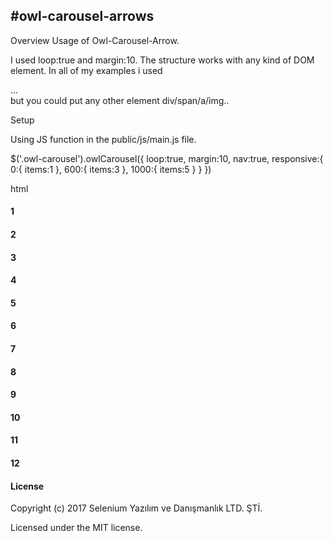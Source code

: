 #owl-carousel-arrows
-------

[1]: <https://github.com/miscel/owl-carousel-arrows>

Overview
Usage of Owl-Carousel-Arrow. 

I used loop:true and margin:10. The structure works with any kind of DOM element. 
In all of my examples i used <div class="item">...</div> but you could put any other element div/span/a/img..


Setup

Using JS function in the public/js/main.js file.

$('.owl-carousel').owlCarousel({
    loop:true,
    margin:10,
    nav:true,
    responsive:{
        0:{
            items:1
        },
        600:{
            items:3
        },
        1000:{
            items:5
        }
    }
})

html

<div class="owl-carousel owl-theme">
    <div class="item"><h4>1</h4></div>
    <div class="item"><h4>2</h4></div>
    <div class="item"><h4>3</h4></div>
    <div class="item"><h4>4</h4></div>
    <div class="item"><h4>5</h4></div>
    <div class="item"><h4>6</h4></div>
    <div class="item"><h4>7</h4></div>
    <div class="item"><h4>8</h4></div>
    <div class="item"><h4>9</h4></div>
    <div class="item"><h4>10</h4></div>
    <div class="item"><h4>11</h4></div>
    <div class="item"><h4>12</h4></div>
</div>




#### License

Copyright (c) 2017 Selenium Yazılım ve Danışmanlık LTD. ŞTİ.

Licensed under the MIT license.
